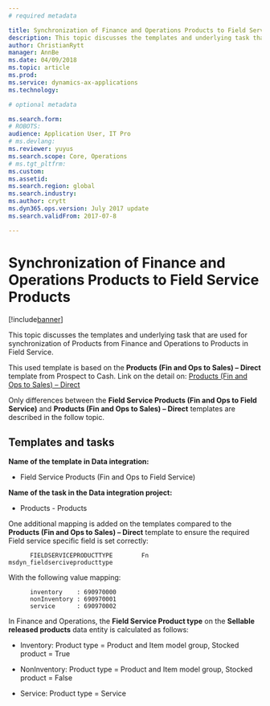 ```yaml
---
# required metadata

title: Synchronization of Finance and Operations Products to Field Service Products
description: This topic discusses the templates and underlying task that are used for synchronization of Products from Finance and Operations to Field Service.
author: ChristianRytt
manager: AnnBe
ms.date: 04/09/2018
ms.topic: article
ms.prod: 
ms.service: dynamics-ax-applications
ms.technology: 

# optional metadata

ms.search.form: 
# ROBOTS: 
audience: Application User, IT Pro
# ms.devlang: 
ms.reviewer: yuyus
ms.search.scope: Core, Operations
# ms.tgt_pltfrm: 
ms.custom: 
ms.assetid: 
ms.search.region: global
ms.search.industry: 
ms.author: crytt
ms.dyn365.ops.version: July 2017 update 
ms.search.validFrom: 2017-07-8

---
```


#  Synchronization of Finance and Operations Products to Field Service Products

[!include[banner](../includes/banner.md)]

This topic discusses the templates and underlying task that are used for
synchronization of Products from Finance and Operations to Products in Field Service.

This used template is based on the **Products (Fin and Ops to Sales) – Direct**
template from Prospect to Cash. Link on the detail on: [Products (Fin and Ops to
Sales) –
Direct](https://docs.microsoft.com/en-us/dynamics365/unified-operations/supply-chain/sales-marketing/products-template-mapping-direct)

Only differences between the **Field Service Products (Fin and Ops to Field
Service)** and **Products (Fin and Ops to Sales) – Direct** templates are
described in the follow topic.

## Templates and tasks

**Name of the template in Data integration:**

-   Field Service Products (Fin and Ops to Field Service)

**Name of the task in the Data integration project:**

-   Products - Products

One additional mapping is added on the templates compared to the **Products (Fin
and Ops to Sales) – Direct** template to ensure the required Field service
specific field is set correctly:

          FIELDSERVICEPRODUCTTYPE        Fn        msdyn_fieldserciveproducttype 

With the following value mapping:

          inventory    : 690970000
          nonInventory : 690970001
          service      : 690970002


In Finance and Operations, the **Field Service Product type** on the **Sellable
released products** data entity is calculated as follows:

-   Inventory:    Product type = Product and Item model group, Stocked product =
    True

-   NonInventory: Product type = Product and Item model group, Stocked product =
    False

-   Service:      Product type = Service

